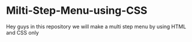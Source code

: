 # Milti-Step-Menu-using-CSS
Hey guys in this repository we will make a multi step menu by using HTML and CSS only
